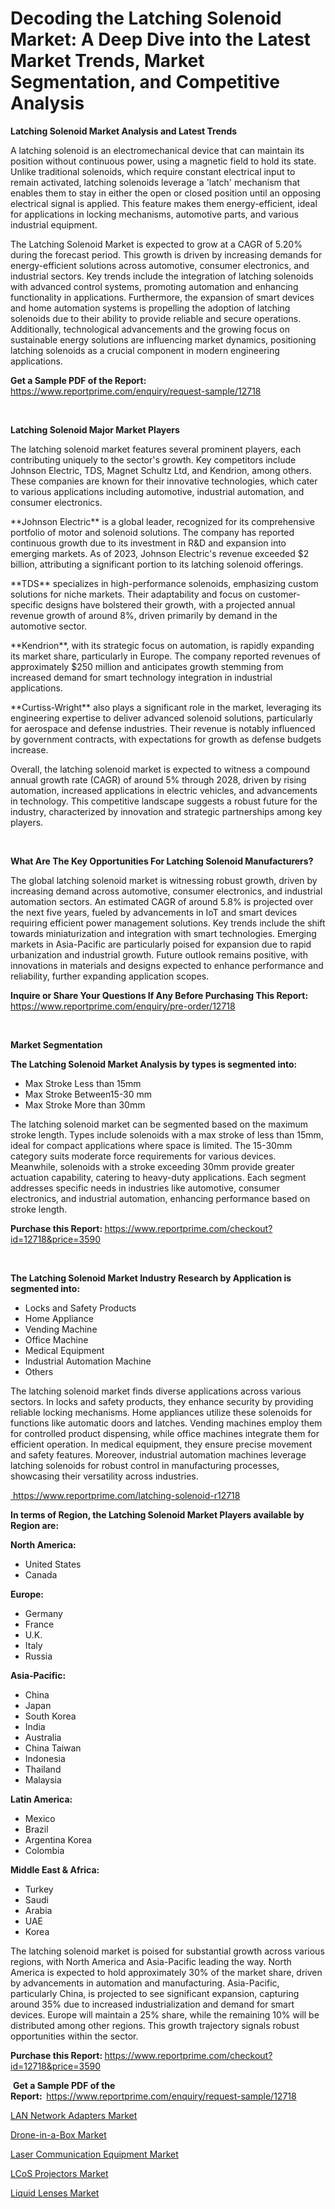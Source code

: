 <p><h1>Decoding the Latching Solenoid Market: A Deep Dive into the Latest Market Trends, Market Segmentation, and Competitive Analysis</h1></p><p><strong>Latching Solenoid Market Analysis and Latest Trends</strong></p>
<p><p>A latching solenoid is an electromechanical device that can maintain its position without continuous power, using a magnetic field to hold its state. Unlike traditional solenoids, which require constant electrical input to remain activated, latching solenoids leverage a 'latch' mechanism that enables them to stay in either the open or closed position until an opposing electrical signal is applied. This feature makes them energy-efficient, ideal for applications in locking mechanisms, automotive parts, and various industrial equipment.</p><p>The Latching Solenoid Market is expected to grow at a CAGR of 5.20% during the forecast period. This growth is driven by increasing demands for energy-efficient solutions across automotive, consumer electronics, and industrial sectors. Key trends include the integration of latching solenoids with advanced control systems, promoting automation and enhancing functionality in applications. Furthermore, the expansion of smart devices and home automation systems is propelling the adoption of latching solenoids due to their ability to provide reliable and secure operations. Additionally, technological advancements and the growing focus on sustainable energy solutions are influencing market dynamics, positioning latching solenoids as a crucial component in modern engineering applications.</p></p>
<p><strong>Get a Sample PDF of the Report:&nbsp;</strong> <a href="https://www.reportprime.com/enquiry/request-sample/12718?utm_campaign=1159&utm_medium=2&utm_source=Github&utm_content=ia&utm_term=28102024&utm_id=latching-solenoid">https://www.reportprime.com/enquiry/request-sample/12718</a></p>
<p>&nbsp;</p>
<p><strong>Latching Solenoid Major Market Players</strong></p>
<p><p>The latching solenoid market features several prominent players, each contributing uniquely to the sector's growth. Key competitors include Johnson Electric, TDS, Magnet Schultz Ltd, and Kendrion, among others. These companies are known for their innovative technologies, which cater to various applications including automotive, industrial automation, and consumer electronics.</p><p>**Johnson Electric** is a global leader, recognized for its comprehensive portfolio of motor and solenoid solutions. The company has reported continuous growth due to its investment in R&D and expansion into emerging markets. As of 2023, Johnson Electric's revenue exceeded $2 billion, attributing a significant portion to its latching solenoid offerings.</p><p>**TDS** specializes in high-performance solenoids, emphasizing custom solutions for niche markets. Their adaptability and focus on customer-specific designs have bolstered their growth, with a projected annual revenue growth of around 8%, driven primarily by demand in the automotive sector.</p><p>**Kendrion**, with its strategic focus on automation, is rapidly expanding its market share, particularly in Europe. The company reported revenues of approximately $250 million and anticipates growth stemming from increased demand for smart technology integration in industrial applications.</p><p>**Curtiss-Wright** also plays a significant role in the market, leveraging its engineering expertise to deliver advanced solenoid solutions, particularly for aerospace and defense industries. Their revenue is notably influenced by government contracts, with expectations for growth as defense budgets increase.</p><p>Overall, the latching solenoid market is expected to witness a compound annual growth rate (CAGR) of around 5% through 2028, driven by rising automation, increased applications in electric vehicles, and advancements in technology. This competitive landscape suggests a robust future for the industry, characterized by innovation and strategic partnerships among key players.</p></p>
<p>&nbsp;</p>
<p><strong>What Are The Key Opportunities For Latching Solenoid Manufacturers?</strong></p>
<p><p>The global latching solenoid market is witnessing robust growth, driven by increasing demand across automotive, consumer electronics, and industrial automation sectors. An estimated CAGR of around 5.8% is projected over the next five years, fueled by advancements in IoT and smart devices requiring efficient power management solutions. Key trends include the shift towards miniaturization and integration with smart technologies. Emerging markets in Asia-Pacific are particularly poised for expansion due to rapid urbanization and industrial growth. Future outlook remains positive, with innovations in materials and designs expected to enhance performance and reliability, further expanding application scopes.</p></p>
<p><strong>Inquire or Share Your Questions If Any Before Purchasing This Report:</strong> <a href="https://www.reportprime.com/enquiry/pre-order/12718?utm_campaign=1159&utm_medium=2&utm_source=Github&utm_content=ia&utm_term=28102024&utm_id=latching-solenoid">https://www.reportprime.com/enquiry/pre-order/12718</a></p>
<p>&nbsp;</p>
<p><strong>Market Segmentation</strong></p>
<p><strong>The Latching Solenoid Market Analysis by types is segmented into:</strong></p>
<p><ul><li>Max Stroke Less than 15mm</li><li>Max Stroke Between15-30 mm</li><li>Max Stroke More than 30mm</li></ul></p>
<p><p>The latching solenoid market can be segmented based on the maximum stroke length. Types include solenoids with a max stroke of less than 15mm, ideal for compact applications where space is limited. The 15-30mm category suits moderate force requirements for various devices. Meanwhile, solenoids with a stroke exceeding 30mm provide greater actuation capability, catering to heavy-duty applications. Each segment addresses specific needs in industries like automotive, consumer electronics, and industrial automation, enhancing performance based on stroke length.</p></p>
<p><strong>Purchase this Report:&nbsp;</strong><a href="https://www.reportprime.com/checkout?id=12718&price=3590&utm_campaign=1159&utm_medium=2&utm_source=Github&utm_content=ia&utm_term=28102024&utm_id=latching-solenoid">https://www.reportprime.com/checkout?id=12718&price=3590</a></p>
<p>&nbsp;</p>
<p><strong>The Latching Solenoid Market Industry Research by Application is segmented into:</strong></p>
<p><ul><li>Locks and Safety Products</li><li>Home Appliance</li><li>Vending Machine</li><li>Office Machine</li><li>Medical Equipment</li><li>Industrial Automation Machine</li><li>Others</li></ul></p>
<p><p>The latching solenoid market finds diverse applications across various sectors. In locks and safety products, they enhance security by providing reliable locking mechanisms. Home appliances utilize these solenoids for functions like automatic doors and latches. Vending machines employ them for controlled product dispensing, while office machines integrate them for efficient operation. In medical equipment, they ensure precise movement and safety features. Moreover, industrial automation machines leverage latching solenoids for robust control in manufacturing processes, showcasing their versatility across industries.</p></p>
<p><a href="https://www.reportprime.com/latching-solenoid-r12718?utm_campaign=1159&utm_medium=2&utm_source=Github&utm_content=ia&utm_term=28102024&utm_id=latching-solenoid">&nbsp;https://www.reportprime.com/latching-solenoid-r12718</a></p>
<p><strong>In terms of Region, the Latching Solenoid Market Players available by Region are:</strong></p>
<p>
    <p> <strong> North America: </strong>
        <ul>
            <li>United States</li>
            <li>Canada</li>
        </ul>
        </p> 
    <p> <strong> Europe: </strong>
        <ul>
            <li>Germany</li>
            <li>France</li>
            <li>U.K.</li>
            <li>Italy</li>
            <li>Russia</li>
        </ul>
        </p> 
    <p> <strong> Asia-Pacific: </strong>
        <ul>
            <li>China</li>
            <li>Japan</li>
            <li>South Korea</li>
            <li>India</li>
            <li>Australia</li>
            <li>China Taiwan</li>
            <li>Indonesia</li>
            <li>Thailand</li>
            <li>Malaysia</li>
        </ul>
        </p> 
    <p> <strong> Latin America: </strong>
        <ul>
            <li>Mexico</li>
            <li>Brazil</li>
            <li>Argentina Korea</li>
            <li>Colombia</li>
        </ul>
        </p> 
    <p> <strong> Middle East & Africa: </strong>
        <ul>
            <li>Turkey</li>
            <li>Saudi</li>
            <li>Arabia</li>
            <li>UAE</li>
            <li>Korea</li>
        </ul>
    </p>
    </p>
<p><p>The latching solenoid market is poised for substantial growth across various regions, with North America and Asia-Pacific leading the way. North America is expected to hold approximately 30% of the market share, driven by advancements in automation and manufacturing. Asia-Pacific, particularly China, is projected to see significant expansion, capturing around 35% due to increased industrialization and demand for smart devices. Europe will maintain a 25% share, while the remaining 10% will be distributed among other regions. This growth trajectory signals robust opportunities within the sector.</p></p>
<p><strong>Purchase this Report: </strong><a href="https://www.reportprime.com/checkout?id=12718&price=3590&utm_campaign=1159&utm_medium=2&utm_source=Github&utm_content=ia&utm_term=28102024&utm_id=latching-solenoid">https://www.reportprime.com/checkout?id=12718&price=3590</a></p>
<p>&nbsp;<strong>Get a Sample PDF of the Report:&nbsp;&nbsp;</strong><a href="https://www.reportprime.com/enquiry/request-sample/12718?utm_campaign=1159&utm_medium=2&utm_source=Github&utm_content=ia&utm_term=28102024&utm_id=latching-solenoid">https://www.reportprime.com/enquiry/request-sample/12718</a></p>
<p><strong></strong></p>
<p><p><a href="https://github.com/mickahmaland/Market-Research-Report-List-1/blob/main/lan-network-adapters-market.md?utm_campaign=1159&utm_medium=2&utm_source=Github&utm_content=ia&utm_term=28102024&utm_id=latching-solenoid">LAN Network Adapters Market</a></p><p><a href="https://issuu.com/reportprime-2/docs/drone-in-a-box-market-size-2030.ppt_6f53299166ed5e?utm_campaign=1159&utm_medium=2&utm_source=Github&utm_content=ia&utm_term=28102024&utm_id=latching-solenoid">Drone-in-a-Box Market</a></p><p><a href="https://github.com/chantekestenmo/Market-Research-Report-List-1/blob/main/laser-communication-equipment-market.md?utm_campaign=1159&utm_medium=2&utm_source=Github&utm_content=ia&utm_term=28102024&utm_id=latching-solenoid">Laser Communication Equipment Market</a></p><p><a href="https://www.linkedin.com/pulse/navigating-global-lcos-projectors-market-landscape-trends-w6wec?utm_campaign=1159&utm_medium=2&utm_source=Github&utm_content=ia&utm_term=28102024&utm_id=latching-solenoid">LCoS Projectors Market</a></p><p><a href="https://www.linkedin.com/pulse/global-liquid-lenses-market-size-trends-analysis-regional-outlook-6i0bf?utm_campaign=1159&utm_medium=2&utm_source=Github&utm_content=ia&utm_term=28102024&utm_id=latching-solenoid">Liquid Lenses Market</a></p></p>